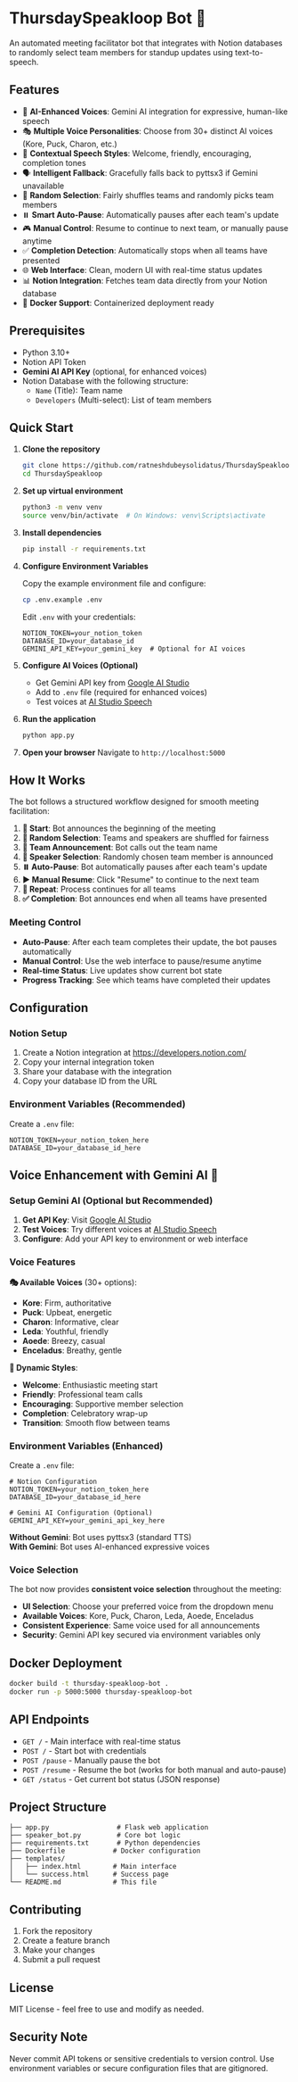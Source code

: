 # ThursdaySpeakloop Bot 🎤

An automated meeting facilitator bot that integrates with Notion databases to randomly select team members for standup updates using text-to-speech.

## Features

- 🤖 **AI-Enhanced Voices**: Gemini AI integration for expressive, human-like speech
- 🎭 **Multiple Voice Personalities**: Choose from 30+ distinct AI voices (Kore, Puck, Charon, etc.)
- 🎨 **Contextual Speech Styles**: Welcome, friendly, encouraging, completion tones
- 🗣️ **Intelligent Fallback**: Gracefully falls back to pyttsx3 if Gemini unavailable
- 🎲 **Random Selection**: Fairly shuffles teams and randomly picks team members
- ⏸️ **Smart Auto-Pause**: Automatically pauses after each team's update
- 🎮 **Manual Control**: Resume to continue to next team, or manually pause anytime
- ✅ **Completion Detection**: Automatically stops when all teams have presented
- 🌐 **Web Interface**: Clean, modern UI with real-time status updates
- 📊 **Notion Integration**: Fetches team data directly from your Notion database
- 🐳 **Docker Support**: Containerized deployment ready

## Prerequisites

- Python 3.10+
- Notion API Token
- **Gemini AI API Key** (optional, for enhanced voices)
- Notion Database with the following structure:
  - `Name` (Title): Team name
  - `Developers` (Multi-select): List of team members

## Quick Start

1. **Clone the repository**

   ```bash
   git clone https://github.com/ratneshdubeysolidatus/ThursdaySpeakloop.git
   cd ThursdaySpeakloop
   ```

2. **Set up virtual environment**

   ```bash
   python3 -m venv venv
   source venv/bin/activate  # On Windows: venv\Scripts\activate
   ```

3. **Install dependencies**

   ```bash
   pip install -r requirements.txt
   ```

4. **Configure Environment Variables**

   Copy the example environment file and configure:

   ```bash
   cp .env.example .env
   ```

   Edit `.env` with your credentials:

   ```env
   NOTION_TOKEN=your_notion_token
   DATABASE_ID=your_database_id
   GEMINI_API_KEY=your_gemini_key  # Optional for AI voices
   ```

5. **Configure AI Voices (Optional)**

   - Get Gemini API key from [Google AI Studio](https://aistudio.google.com/app/apikey)
   - Add to `.env` file (required for enhanced voices)
   - Test voices at [AI Studio Speech](https://aistudio.google.com/generate-speech)

6. **Run the application**

   ```bash
   python app.py
   ```

7. **Open your browser**
   Navigate to `http://localhost:5000`

## How It Works

The bot follows a structured workflow designed for smooth meeting facilitation:

1. **🚀 Start**: Bot announces the beginning of the meeting
2. **🎲 Random Selection**: Teams and speakers are shuffled for fairness
3. **📢 Team Announcement**: Bot calls out the team name
4. **👤 Speaker Selection**: Randomly chosen team member is announced
5. **⏸️ Auto-Pause**: Bot automatically pauses after each team's update
6. **▶️ Manual Resume**: Click "Resume" to continue to the next team
7. **🔄 Repeat**: Process continues for all teams
8. **✅ Completion**: Bot announces end when all teams have presented

### Meeting Control

- **Auto-Pause**: After each team completes their update, the bot pauses automatically
- **Manual Control**: Use the web interface to pause/resume anytime
- **Real-time Status**: Live updates show current bot state
- **Progress Tracking**: See which teams have completed their updates

## Configuration

### Notion Setup

1. Create a Notion integration at https://developers.notion.com/
2. Copy your internal integration token
3. Share your database with the integration
4. Copy your database ID from the URL

### Environment Variables (Recommended)

Create a `.env` file:

```
NOTION_TOKEN=your_notion_token_here
DATABASE_ID=your_database_id_here
```

## Voice Enhancement with Gemini AI 🤖

### Setup Gemini AI (Optional but Recommended)

1. **Get API Key**: Visit [Google AI Studio](https://aistudio.google.com/app/apikey)
2. **Test Voices**: Try different voices at [AI Studio Speech](https://aistudio.google.com/generate-speech)
3. **Configure**: Add your API key to environment or web interface

### Voice Features

**🎭 Available Voices** (30+ options):

- **Kore**: Firm, authoritative
- **Puck**: Upbeat, energetic
- **Charon**: Informative, clear
- **Leda**: Youthful, friendly
- **Aoede**: Breezy, casual
- **Enceladus**: Breathy, gentle

**🎨 Dynamic Styles**:

- **Welcome**: Enthusiastic meeting start
- **Friendly**: Professional team calls
- **Encouraging**: Supportive member selection
- **Completion**: Celebratory wrap-up
- **Transition**: Smooth flow between teams

### Environment Variables (Enhanced)

Create a `.env` file:

```env
# Notion Configuration
NOTION_TOKEN=your_notion_token_here
DATABASE_ID=your_database_id_here

# Gemini AI Configuration (Optional)
GEMINI_API_KEY=your_gemini_api_key_here
```

**Without Gemini**: Bot uses pyttsx3 (standard TTS)  
**With Gemini**: Bot uses AI-enhanced expressive voices

### Voice Selection

The bot now provides **consistent voice selection** throughout the meeting:

- **UI Selection**: Choose your preferred voice from the dropdown menu
- **Available Voices**: Kore, Puck, Charon, Leda, Aoede, Enceladus
- **Consistent Experience**: Same voice used for all announcements
- **Security**: Gemini API key secured via environment variables only

## Docker Deployment

```bash
docker build -t thursday-speakloop-bot .
docker run -p 5000:5000 thursday-speakloop-bot
```

## API Endpoints

- `GET /` - Main interface with real-time status
- `POST /` - Start bot with credentials
- `POST /pause` - Manually pause the bot
- `POST /resume` - Resume the bot (works for both manual and auto-pause)
- `GET /status` - Get current bot status (JSON response)

## Project Structure

```
├── app.py                 # Flask web application
├── speaker_bot.py         # Core bot logic
├── requirements.txt       # Python dependencies
├── Dockerfile            # Docker configuration
├── templates/
│   ├── index.html        # Main interface
│   └── success.html      # Success page
└── README.md             # This file
```

## Contributing

1. Fork the repository
2. Create a feature branch
3. Make your changes
4. Submit a pull request

## License

MIT License - feel free to use and modify as needed.

## Security Note

Never commit API tokens or sensitive credentials to version control. Use environment variables or secure configuration files that are gitignored.
